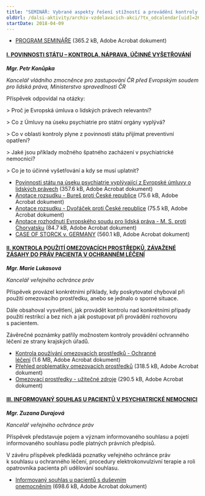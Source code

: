 ```yaml
---
title: "SEMINÁŘ: Vybrané aspekty řešení stížností a provádění kontroly na úseku psychiatrické péče (Středočeský kraj)"
oldUrl: /dalsi-aktivity/archiv-vzdelavacich-akci/?tx_odcalendar[uid]=267&cHash=55d5aa1d9f89dbdcfbcb4d7f990f7c56
startDate: 2018-04-09
---
```


<ul><li><a href="https://www.ochrance.cz/fileadmin/user_upload/projekt_ESF/00_2018_VA/SEMINARE/04_09_Vybrane_aspekty_reseni_stiznosti...Praha/04_09_Vybrane_aspekty_reseni_stiznosti_a_provadeni_kontroly_na_useku_psychiatricke_pece_pozvanka.pdf" target="_blank">PROGRAM SEMINÁŘE</a> (365.2 kB, Adobe Acrobat dokument)</li></ul><h4></h4><h4 class="vinova"><u>I. POVINNOSTI STÁTU – KONTROLA, NÁPRAVA, ÚČINNÉ VYŠETŘOVÁNÍ</u></h4>
<p class="vinova"></p>
<p><em><strong>Mgr. Petr Konůpka</strong></em></p>
<p><em>Kancelář vládního zmocněnce pro zastupování ČR před Evropským soudem pro lidská práva, Ministerstvo spravedlnosti ČR</em></p>
<p><em></em></p>
<p>Příspěvek odpovídal na otázky:</p>
<p>&gt; Proč je Evropská úmluva o lidských právech relevantní?</p>
<p>&gt; Co z Úmluvy na úseku psychiatrie pro státní orgány vyplývá?</p>
<p>&gt; Co v oblasti kontroly plyne z povinnosti státu přijímat preventivní opatření?</p>
<p>&gt; Jaké jsou příklady možného špatného zacházení v psychiatrické nemocnici?</p>
<p>&gt; Co je to účinné vyšetřování a kdy se musí uplatnit?</p>
<p></p><ul><li><a href="https://www.ochrance.cz/fileadmin/user_upload/projekt_ESF/00_2018_VA/SEMINARE/04_09_Vybrane_aspekty_reseni_stiznosti...Praha/Povinnosti_statu_na_useku_psychiatrie_vyplyvajici_z_Evropske_umluvy_o_lidskych_pravech.pdf" target="_blank">Povinnosti státu na úseku psychiatrie vyplývající z Evropské úmluvy o lidských právech</a> (357.6 kB, Adobe Acrobat dokument)</li><li><a href="https://www.ochrance.cz/fileadmin/user_upload/projekt_ESF/00_2018_VA/SEMINARE/04_09_Vybrane_aspekty_reseni_stiznosti...Praha/Anotace_rozsudku_Bures_proti_Ceske_republice.pdf" target="_blank">Anotace rozsudku - Bureš proti České republice</a> (75.6 kB, Adobe Acrobat dokument)</li><li><a href="https://www.ochrance.cz/fileadmin/user_upload/projekt_ESF/00_2018_VA/SEMINARE/04_09_Vybrane_aspekty_reseni_stiznosti...Praha/Anotace_rozsudku_Dvoracek_proti_Ceske_republice.pdf" target="_blank">Anotace rozsudku - Dvořáček proti České republice</a> (75.5 kB, Adobe Acrobat dokument)</li><li><a href="https://www.ochrance.cz/fileadmin/user_upload/projekt_ESF/00_2018_VA/SEMINARE/04_09_Vybrane_aspekty_reseni_stiznosti...Praha/Anotace_rozhodnuti_Evropskeho_soudu_pro_lidska_prava_M._S._proti_Chorvatsku.pdf" target="_blank">Anotace rozhodnutí Evropského soudu pro lidská práva - M. S. proti Chorvatsku</a> (84.7 kB, Adobe Acrobat dokument)</li><li><a href="https://www.ochrance.cz/fileadmin/user_upload/projekt_ESF/00_2018_VA/SEMINARE/04_09_Vybrane_aspekty_reseni_stiznosti...Praha/CASE_OF_STORCK_v._GERMANY.pdf" target="_blank">CASE OF STORCK v. GERMANY</a> (560.1 kB, Adobe Acrobat dokument)</li></ul><p></p><h4 class="vinova"><u>II. KONTROLA POUŽITÍ OMEZOVACÍCH PROSTŘEDKŮ, ZÁVAŽENÉ ZÁSAHY DO PRÁV PACIENTA V OCHRANNÉM LÉČENÍ</u></h4>
<p class="vinova"></p>
<p><em><strong>Mgr. Marie Lukasová</strong></em></p>
<p><em>Kancelář veřejného ochránce práv</em></p>
<p></p>
<p class="align-blok">Příspěvek provázel konkrétními příklady, kdy poskytovatel chyboval při použití omezovacího prostředku, anebo se jednalo o sporné situace. </p>
<p class="align-blok">Dále obsahoval vysvětlení, jak provádět kontrolu nad konkrétními případy použití restrikcí a bez nich a jak postupovat při provádění rozhovoru s pacientem. </p>
<p class="align-blok">Závěrečné poznámky patřily možnostem kontroly provádění ochranného léčení ze strany krajských úřadů.</p>
<p></p><ul><li><a href="https://www.ochrance.cz/fileadmin/user_upload/projekt_ESF/00_2018_VA/SEMINARE/04_09_Vybrane_aspekty_reseni_stiznosti...Praha/Kontrola_pouzivani_omezovacich_prostredku.pdf" target="_blank">Kontrola používání omezovacích prostředků - Ochranné léčení</a> (1.6 MB, Adobe Acrobat dokument)</li><li><a href="https://www.ochrance.cz/fileadmin/user_upload/projekt_ESF/00_2018_VA/SEMINARE/04_09_Vybrane_aspekty_reseni_stiznosti...Praha/Prehled_problematiky_omezovacich_prostredku.pdf" target="_blank">Přehled problematiky omezovacích prostředků</a> (318.5 kB, Adobe Acrobat dokument)</li><li><a href="https://www.ochrance.cz/fileadmin/user_upload/projekt_ESF/00_2018_VA/SEMINARE/04_09_Vybrane_aspekty_reseni_stiznosti...Praha/Omezovaci_prostredky_-_uzitecne_zdroje.pdf" target="_blank">Omezovací prostředky - užitečné zdroje</a> (290.5 kB, Adobe Acrobat dokument)</li></ul><p></p><h4 class="vinova"><u>III. INFORMOVANÝ SOUHLAS U PACIENTŮ V PSYCHIATRICKÉ NEMOCNICI</u></h4>
<p class="vinova"></p>
<p><em><strong>Mgr. Zuzana Durajová</strong></em></p>
<p><em>Kancelář veřejného ochránce práv</em></p>
<p><em></em></p>
<p class="align-blok">Příspěvek představuje pojem a význam informovaného souhlasu a pojetí informovaného souhlasu podle platných právních předpisů. </p>
<p class="align-blok">V závěru příspěvek předkládá poznatky veřejného ochránce práv k souhlasu u ochranného léčení, procedury elektrokonvulzivní terapie a roli opatrovníka pacienta při udělování souhlasu.</p>
<p class="align-blok"></p><ul><li><div class="align-blok"><a href="https://www.ochrance.cz/fileadmin/user_upload/projekt_ESF/00_2018_VA/SEMINARE/04_09_Vybrane_aspekty_reseni_stiznosti...Praha/Informovany_souhlas_u_pacientu_s_dusevnim_onemocnenim.pdf" target="_blank">Informovaný souhlas u pacientů s duševním onemocněním</a> (698.6 kB, Adobe Acrobat dokument)</div></li></ul>
